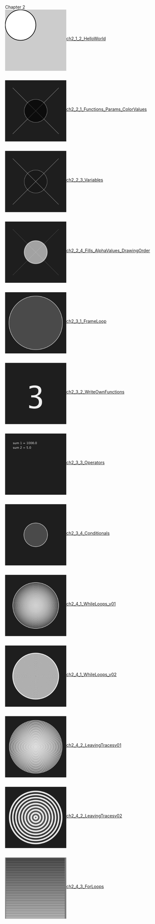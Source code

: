 Chapter 2
</br>[<img src="ch2_1_2_HelloWorld/export/ch2_1_2_HelloWorld.png" width="200px" align="middle"/>ch2_1_2_HelloWorld](ch2_1_2_HelloWorld)

</br>[<img src="ch2_2_1_Functions_Params_ColorValues/export/ch2_2_1_Functions_Params_ColorValues.png" width="200px" align="middle" />ch2_2_1_Functions_Params_ColorValues](ch2_2_1_Functions_Params_ColorValues)

</br>[<img src="ch2_2_3_Variables/export/ch2_2_3_Variables.png" width="200px" align="middle"/>ch2_2_3_Variables](ch2_2_3_Variables)

</br>[<img src="ch2_2_4_Fills_AlphaValues_DrawingOrder/export/ch2_2_4_Fills_AlphaValues_DrawingOrder.png" width="200px" align="middle" />ch2_2_4_Fills_AlphaValues_DrawingOrder](ch2_2_4_Fills_AlphaValues_DrawingOrder)

</br>[<img src="ch2_3_1_FrameLoop/export/ch2_3_1_FrameLoop.png" width="200px" align="middle"/>ch2_3_1_FrameLoop](ch2_3_1_FrameLoop)

</br>[<img src="ch2_3_2_WriteOwnFunctions/export/ch2_3_2_WriteOwnFunctions.png" width="200px" align="middle" />ch2_3_2_WriteOwnFunctions](ch2_3_2_WriteOwnFunctions)

</br>[<img src="ch2_3_3_Operators/export/ch2_3_3_Operators.png" width="200px" align="middle" />ch2_3_3_Operators](ch2_3_3_Operators)

</br>[<img src="ch2_3_4_Conditionals/export/ch2_3_4_Conditionals.png" width="200px" align="middle" />ch2_3_4_Conditionals](ch2_3_4_Conditionals)

</br>[<img src="ch2_4_1_WhileLoops_v01/export/ch2_4_1_WhileLoops_v01.png" width="200px" align="middle" />ch2_4_1_WhileLoops_v01](ch2_4_1_WhileLoops_v01/)

</br>[<img src="ch2_4_1_WhileLoops_v02/export/ch2_4_1_WhileLoops_v02.png" width="200px" align="middle" />ch2_4_1_WhileLoops_v02](ch2_4_1_WhileLoops_v02)

</br>[<img src="ch2_4_2_LeavingTracesv01/export/ch2_4_2_LeavingTracesv01.png" width="200px" align="middle" />ch2_4_2_LeavingTracesv01](ch2_4_2_LeavingTracesv01)

</br>[<img src="ch2_4_2_LeavingTracesv02/export/ch2_4_2_LeavingTracesv02.png" width="200px" align="middle"/>ch2_4_2_LeavingTracesv02](ch2_4_2_LeavingTracesv02)

</br>[<img src="ch2_4_3_ForLoops/export/ch2_4_3_ForLoops.png" width="200px" align="middle"/>ch2_4_3_ForLoops](ch2_4_3_ForLoops)
